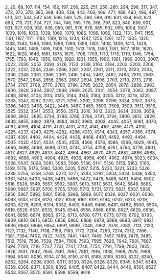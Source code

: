 2, 29, 68, 107, 114, 154, 162, 197, 206, 225, 251, 258, 280, 294, 296, 317, 347, 372, 373, 378, 385, 398, 408, 439, 443, 466, 469, 477, 488, 490, 496, 497, 510, 521, 544, 547, 559, 566, 569, 578, 596, 599, 610, 631, 634, 653, 673, 693, 713, 721, 724, 727, 744, 748, 765, 778, 786, 797, 823, 840, 859, 901, 921, 927, 929, 930, 938, 950, 961, 976, 978, 985, 992, 995, 1004, 1007, 1009, 1016, 1030, 1039, 1069, 1079, 1086, 1096, 1099, 1122, 1131, 1147, 1155, 1161, 1167, 1171, 1183, 1199, 1216, 1234, 1247, 1256, 1261, 1277, 1305, 1320, 1338, 1343, 1368, 1380, 1386, 1390, 1399, 1401, 1408, 1409, 1410, 1429, 1445, 1481, 1485, 1495, 1509, 1510, 1513, 1515, 1550, 1551, 1617, 1618, 1620, 1622, 1628, 1646, 1661, 1673, 1675, 1708, 1709, 1710, 1718, 1719, 1745, 1754, 1755, 1793, 1842, 1856, 1878, 1920, 1931, 1955, 1962, 1981, 1999, 2003, 2007, 2022, 2036, 2052, 2093, 2126, 2132, 2139, 2163, 2184, 2202, 2203, 2206, 2222, 2237, 2244, 2246, 2266, 2281, 2287, 2301, 2311, 2313, 2333, 2334, 2336, 2348, 2361, 2366, 2391, 2416, 2434, 2467, 2482, 2493, 2519, 2563, 2570, 2647, 2648, 2658, 2663, 2687, 2694, 2698, 2703, 2710, 2713, 2718, 2734, 2767, 2768, 2770, 2780, 2786, 2795, 2822, 2854, 2878, 2888, 2903, 2906, 2929, 2934, 2937, 2948, 2969, 3025, 3031, 3054, 3079, 3082, 3087, 3088, 3093, 3103, 3114, 3125, 3144, 3145, 3183, 3205, 3212, 3216, 3225, 3233, 3247, 3267, 3270, 3271, 3290, 3292, 3298, 3299, 3334, 3352, 3373, 3386, 3403, 3406, 3422, 3445, 3467, 3469, 3500, 3508, 3509, 3511, 3516, 3525, 3532, 3541, 3553, 3556, 3573, 3610, 3612, 3623, 3634, 3639, 3659, 3660, 3662, 3685, 3734, 3746, 3766, 3786, 3791, 3794, 3800, 3812, 3829, 3838, 3855, 3862, 3879, 3883, 3937, 3960, 4002, 4045, 4057, 4061, 4070, 4097, 4099, 4104, 4119, 4120, 4131, 4132, 4141, 4161, 4166, 4173, 4190, 4225, 4237, 4240, 4275, 4282, 4286, 4310, 4314, 4343, 4357, 4366, 4374, 4387, 4391, 4402, 4404, 4428, 4436, 4468, 4487, 4492, 4493, 4494, 4505, 4520, 4521, 4534, 4545, 4555, 4560, 4576, 4588, 4596, 4629, 4645, 4666, 4688, 4698, 4699, 4701, 4734, 4753, 4758, 4761, 4764, 4778, 4801, 4817, 4827, 4829, 4837, 4842, 4864, 4867, 4870, 4871, 4882, 4886, 4888, 4892, 4898, 4903, 4904, 4925, 4936, 4956, 4961, 4962, 4974, 5023, 5034, 5038, 5047, 5068, 5081, 5083, 5086, 5136, 5141, 5150, 5155, 5163, 5165, 5169, 5176, 5178, 5180, 5200, 5205, 5207, 5215, 5220, 5221, 5223, 5226, 5239, 5255, 5259, 5263, 5270, 5277, 5283, 5292, 5304, 5324, 5346, 5350, 5367, 5414, 5433, 5438, 5461, 5466, 5472, 5475, 5488, 5491, 5494, 5507, 5516, 5528, 5549, 5557, 5592, 5607, 5610, 5617, 5631, 5642, 5649, 5665, 5680, 5687, 5697, 5700, 5705, 5709, 5713, 5721, 5773, 5821, 5837, 5839, 5856, 5867, 5893, 5901, 5959, 5998, 5999, 6017, 6026, 6027, 6031, 6036, 6063, 6103, 6108, 6120, 6127, 6159, 6161, 6191, 6194, 6202, 6213, 6219, 6263, 6276, 6299, 6314, 6332, 6400, 6449, 6466, 6481, 6482, 6500, 6504, 6519, 6526, 6531, 6535, 6545, 6548, 6556, 6568, 6618, 6627, 6629, 6630, 6641, 6656, 6674, 6683, 6712, 6713, 6760, 6771, 6775, 6779, 6792, 6793, 6809, 6810, 6815, 6850, 6858, 6860, 6869, 6878, 6889, 6893, 6917, 6921, 6936, 6943, 6946, 6954, 6991, 6999, 7048, 7062, 7078, 7082, 7113, 7120, 7127, 7132, 7140, 7158, 7159, 7163, 7172, 7204, 7250, 7274, 7312, 7366, 7381, 7384, 7402, 7422, 7435, 7441, 7447, 7449, 7457, 7469, 7479, 7485, 7512, 7519, 7536, 7539, 7584, 7588, 7593, 7595, 7626, 7642, 7681, 7687, 7694, 7700, 7716, 7727, 7731, 7747, 7748, 7754, 7791, 7798, 7800, 7825, 7826, 7831, 7842, 7855, 7861, 7867, 7881, 7916, 7938, 7968, 7979, 7988, 7994, 8040, 8090, 8134, 8136, 8150, 8151, 8168, 8199, 8200, 8222, 8240, 8262, 8264, 8298, 8303, 8317, 8320, 8324, 8326, 8329, 8345, 8347, 8349, 8359, 8366, 8371, 8380, 8392, 8405, 8407, 8422, 8444, 8449, 8501, 8527, 8543, 8567, 8570, 8581, 8598, 8599, 8618